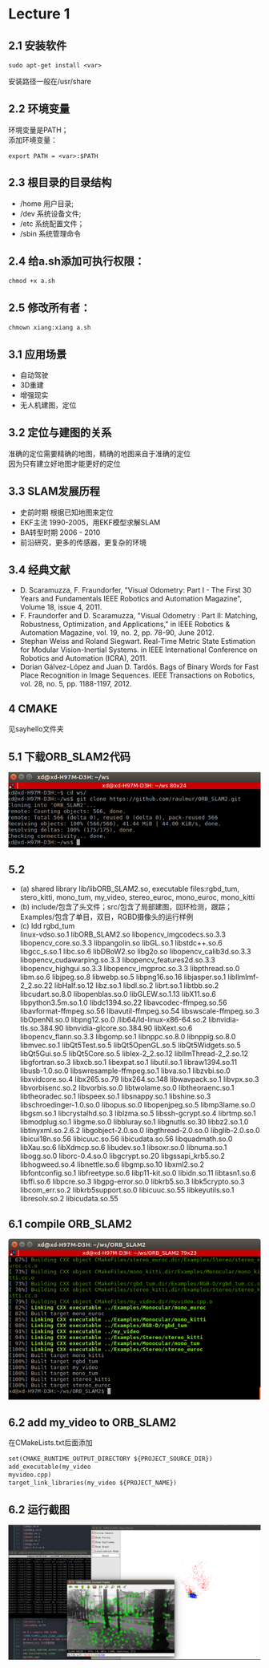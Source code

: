 # Lecture 1
## 2.1 安装软件
```
sudo apt-get install <var>
```
安装路径一般在/usr/share  
## 2.2 环境变量
环境变量是PATH；  
添加环境变量：
```
export PATH = <var>:$PATH
```
## 2.3 根目录的目录结构
- /home 用户目录;
- /dev 系统设备文件;
- /etc 系统配置文件；
- /sbin 系统管理命令  

## 2.4 给a.sh添加可执行权限：
```
chmod +x a.sh
```  
## 2.5 修改所有者：
```
chmown xiang:xiang a.sh
```
## 3.1 应用场景
- 自动驾驶
- 3D重建
- 增强现实
- 无人机建图，定位

## 3.2 定位与建图的关系
准确的定位需要精确的地图，精确的地图来自于准确的定位  
因为只有建立好地图才能更好的定位  
## 3.3 SLAM发展历程
- 史前时期 根据已知地图来定位
- EKF主流 1990-2005，用EKF模型求解SLAM  
- BA转型时期 2006 - 2010
- 前沿研究，更多的传感器，更复杂的环境

## 3.4 经典文献
- D. Scaramuzza, F. Fraundorfer, "Visual Odometry: Part I - The First 30 Years and Fundamentals IEEE Robotics and Automation Magazine", Volume 18, issue 4, 2011.
- F. Fraundorfer and D. Scaramuzza, "Visual Odometry : Part II: Matching, Robustness, Optimization, and Applications," in IEEE Robotics & Automation Magazine, vol. 19, no. 2, pp. 78-90, June 2012.
- Stephan Weiss and Roland Siegwart. Real-Time Metric State Estimation for Modular Vision-Inertial Systems. in IEEE International Conference on Robotics and Automation (ICRA), 2011.
- Dorian Gálvez-López and Juan D. Tardós. Bags of Binary Words for Fast Place Recognition in Image Sequences. IEEE Transactions on Robotics, vol. 28, no. 5, pp. 1188-1197, 2012.

## 4 CMAKE
见sayhello文件夹

## 5.1 下载ORB_SLAM2代码
![img](./screen.png)
## 5.2
- (a) shared library lib/libORB_SLAM2.so, executable files:rgbd_tum, stero_kitti,  mono_tum, my_video, stereo_euroc, mono_euroc, mono_kitti  
- (b) include/包含了头文件；src/包含了局部建图，回环检测，跟踪；Examples/包含了单目，双目，RGBD摄像头的运行样例
- (c) ldd rgbd_tum  
linux-vdso.so.1
libORB_SLAM2.so
libopencv_imgcodecs.so.3.3
libopencv_core.so.3.3
libpangolin.so
libGL.so.1
libstdc++.so.6
libgcc_s.so.1
libc.so.6
libDBoW2.so
libg2o.so
libopencv_calib3d.so.3.3
libopencv_cudawarping.so.3.3
libopencv_features2d.so.3.3
libopencv_highgui.so.3.3
libopencv_imgproc.so.3.3
libpthread.so.0
libm.so.6
libjpeg.so.8
libwebp.so.5
libpng16.so.16
libjasper.so.1
libIlmImf-2_2.so.22
libHalf.so.12
libz.so.1
libdl.so.2
librt.so.1
libtbb.so.2
libcudart.so.8.0
libopenblas.so.0
libGLEW.so.1.13
libX11.so.6
libpython3.5m.so.1.0
libdc1394.so.22
libavcodec-ffmpeg.so.56
libavformat-ffmpeg.so.56
libavutil-ffmpeg.so.54
libswscale-ffmpeg.so.3
libOpenNI.so.0
libpng12.so.0
/lib64/ld-linux-x86-64.so.2
libnvidia-tls.so.384.90
libnvidia-glcore.so.384.90
libXext.so.6
libopencv_flann.so.3.3
libgomp.so.1
libnppc.so.8.0
libnppig.so.8.0
libmvec.so.1
libQt5Test.so.5
libQt5OpenGL.so.5
libQt5Widgets.so.5
libQt5Gui.so.5
libQt5Core.so.5
libIex-2_2.so.12
libIlmThread-2_2.so.12
libgfortran.so.3
libxcb.so.1
libexpat.so.1
libutil.so.1
libraw1394.so.11
libusb-1.0.so.0
libswresample-ffmpeg.so.1
libva.so.1
libzvbi.so.0
libxvidcore.so.4
libx265.so.79
libx264.so.148
libwavpack.so.1
libvpx.so.3
libvorbisenc.so.2
libvorbis.so.0
libtwolame.so.0
libtheoraenc.so.1
libtheoradec.so.1
libspeex.so.1
libsnappy.so.1
libshine.so.3
libschroedinger-1.0.so.0
libopus.so.0
libopenjpeg.so.5
libmp3lame.so.0
libgsm.so.1
libcrystalhd.so.3
liblzma.so.5
libssh-gcrypt.so.4
librtmp.so.1
libmodplug.so.1
libgme.so.0
libbluray.so.1
libgnutls.so.30
libbz2.so.1.0
libtinyxml.so.2.6.2
libgobject-2.0.so.0
libgthread-2.0.so.0
libglib-2.0.so.0
libicui18n.so.56
libicuuc.so.56
libicudata.so.56
libquadmath.so.0
libXau.so.6
libXdmcp.so.6
libudev.so.1
libsoxr.so.0
libnuma.so.1
libogg.so.0
liborc-0.4.so.0
libgcrypt.so.20
libgssapi_krb5.so.2
libhogweed.so.4
libnettle.so.6
libgmp.so.10
libxml2.so.2
libfontconfig.so.1
libfreetype.so.6
libp11-kit.so.0
libidn.so.11
libtasn1.so.6
libffi.so.6
libpcre.so.3
libgpg-error.so.0
libkrb5.so.3
libk5crypto.so.3
libcom_err.so.2
libkrb5support.so.0
libicuuc.so.55
libkeyutils.so.1
libresolv.so.2
libicudata.so.55

## 6.1 compile ORB_SLAM2
![ORB_SLAM](./orb_slam2_compile.png)
## 6.2 add my_video to ORB_SLAM2
在CMakeLists.txt后面添加
```
set(CMAKE_RUNTIME_OUTPUT_DIRECTORY ${PROJECT_SOURCE_DIR})
add_executable(my_video
myvideo.cpp)
target_link_libraries(my_video ${PROJECT_NAME})
```
## 6.2 运行截图
![run orbslam](./orb_slam2_run.png)
